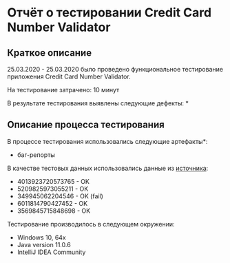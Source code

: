 # Отчёт о тестировании Credit Card Number Validator

## Краткое описание

25.03.2020 - 25.03.2020 было проведено функциональное тестирование приложения Credit Card Number Validator.

На тестирование затрачено: 10 минут

В результате тестирования выявлены следующие дефекты:
* 


## Описание процесса тестирования

В процессе тестирования использовались следующие артефакты*:
* баг-репорты


В качестве тестовых данных использовались данные из [источника](https://www.prepostseo.com/tool/ru/credit-card-generator):
* 4013923720573765 - OK
* 5209825973055211 - OK
* 349945062204546 - OK (fail)
* 6011814790427452 - OK
* 3569845715848698 - OK 

Тестирование производилось в следующем окружении:
* Windows 10, 64x
* Java version 11.0.6
* IntelliJ IDEA Community 

